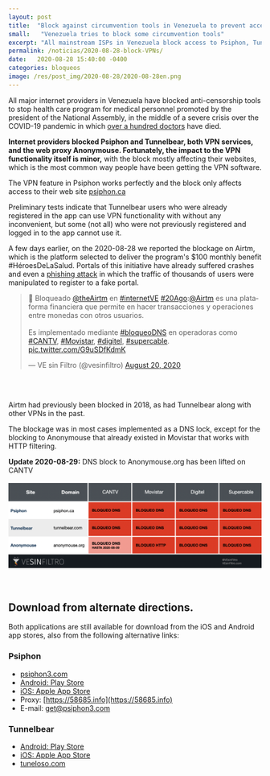 ```yaml
---
layout: post
title:  "Block against circumvention tools in Venezuela to prevent access to financial aid for healthcare workers"
small:   "Venezuela tries to block some circumvention tools"
excerpt: "All mainstream ISPs in Venezuela block access to Psiphon, Tunnelbear and Anonymouse, to stop access to financial platform were opposition affiliated aid program is being delivered"
permalink: /noticias/2020-08-28-block-VPNs/
date:   2020-08-28 15:40:00 -0400
categories: bloqueos
image: /res/post_img/2020-08-28/2020-08-28en.png
---
```


All major internet providers in Venezuela have blocked anti-censorship tools to stop health care program for medical personnel promoted by the president of the National Assembly, in the middle of a severe crisis over the COVID-19 pandemic in which [over a hundred doctors](https://www.dw.com/es/el-personal-de-salud-venezolano-el-m%C3%A1s-expuesto-al-covid-19/a-54760467?__twitter_impression=true) have died.

**Internet providers blocked Psiphon and Tunnelbear, both VPN services, and the web proxy Anonymouse. Fortunately, the impact to the VPN functionality itself is minor,** with the block mostly affecting their websites, which is the most common way people have been getting the VPN software.

The VPN feature in Psiphon works perfectly and the block only affects access to their web site [psiphon.ca](https://psiphon.ca/)

Preliminary tests indicate that Tunnelbear users who were already registered in the app can use VPN functionality with without any inconvenient, but some (not all) who were not previously registered and logged in to the app cannot use it.

A few days earlier, on the 2020-08-28 we reported the blockage on Airtm, which is the platform selected to deliver the program's $100 monthly benefit #HéroesDeLaSalud. Portals of this initiative have already suffered crashes and even a [phishing attack](http://vesinfiltro.com/noticias/2020-04-26-phishing_heroes_salud.html)  in which the traffic of thousands of users were manipulated to register to a fake portal.

<blockquote class="twitter-tweet"><p lang="es" dir="ltr">🛑 Bloqueado <a href="https://twitter.com/theairtm?ref_src=twsrc%5Etfw">@theAirtm</a> en <a href="https://twitter.com/hashtag/internetVE?src=hash&amp;ref_src=twsrc%5Etfw">#internetVE</a> <a href="https://twitter.com/hashtag/20Ago?src=hash&amp;ref_src=twsrc%5Etfw">#20Ago</a>:<a href="https://twitter.com/airtm?ref_src=twsrc%5Etfw">@Airtm</a> es una plataforma financiera que permite en hacer transacciones y operaciones entre monedas con otros usuarios.<br><br>Es implementado mediante <a href="https://twitter.com/hashtag/bloqueoDNS?src=hash&amp;ref_src=twsrc%5Etfw">#bloqueoDNS</a> en operadoras como <a href="https://twitter.com/hashtag/CANTV?src=hash&amp;ref_src=twsrc%5Etfw">#CANTV</a>, <a href="https://twitter.com/hashtag/Movistar?src=hash&amp;ref_src=twsrc%5Etfw">#Movistar</a>, <a href="https://twitter.com/hashtag/digitel?src=hash&amp;ref_src=twsrc%5Etfw">#digitel</a>, <a href="https://twitter.com/hashtag/supercable?src=hash&amp;ref_src=twsrc%5Etfw">#supercable</a>. <a href="https://t.co/G9uSDfKdmK">pic.twitter.com/G9uSDfKdmK</a></p>&mdash; VE sin Filtro (@vesinfiltro) <a href="https://twitter.com/vesinfiltro/status/1296564174198276102?ref_src=twsrc%5Etfw">August 20, 2020</a></blockquote> <script async src="https://platform.twitter.com/widgets.js" charset="utf-8"></script>
<br><br>

Airtm had previously been blocked in 2018, as had Tunnelbear along with other VPNs in the past.

The blockage was in most cases implemented as a DNS lock, except for the blocking to Anonymouse that already existed in Movistar that works with HTTP filtering.

**Update 2020-08-29:**  DNS block to Anonymouse.org has been lifted on CANTV
<br><br>
![](/res/post_img/2020-08-28/table.png)
<br><br><br>


## Download from alternate directions.

Both applications are still available for download from the iOS and Android app stores, also from the following alternative links:

### Psiphon
- [psiphon3.com](http://psiphon3.com/es/download.html)
- [Android: Play Store](https://play.google.com/store/apps/details?id=com.psiphon3.subscription)
- [iOS: Apple App Store](https://apps.apple.com/us/app/psiphon/id1276263909?ls=1)
- Proxy: [https://58685.info](https://58685.info)
- E-mail: get@psiphon3.com

### Tunnelbear

- [Android: Play Store](https://play.google.com/store/apps/details?id=com.tunnelbear.android)
- [iOS: Apple App Store](https://geo.itunes.apple.com/app/tunnelbear-vpn-unblock-websites/id564842283?mt=8&at=1010l9nk)
- [tuneloso.com](http://tuneloso.com)
